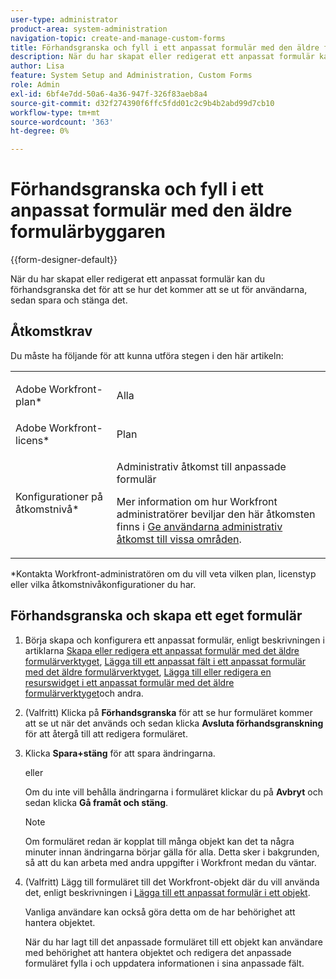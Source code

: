 ```yaml
---
user-type: administrator
product-area: system-administration
navigation-topic: create-and-manage-custom-forms
title: Förhandsgranska och fyll i ett anpassat formulär med den äldre formulärbyggaren
description: När du har skapat eller redigerat ett anpassat formulär kan du förhandsgranska det för att se hur det kommer att se ut för användarna, sedan spara och stänga det.
author: Lisa
feature: System Setup and Administration, Custom Forms
role: Admin
exl-id: 6bf4e7dd-50a6-4a36-947f-326f83aeb8a4
source-git-commit: d32f274390f6ffc5fdd01c2c9b4b2abd99d7cb10
workflow-type: tm+mt
source-wordcount: '363'
ht-degree: 0%

---
```


# Förhandsgranska och fyll i ett anpassat formulär med den äldre formulärbyggaren

{{form-designer-default}}

När du har skapat eller redigerat ett anpassat formulär kan du förhandsgranska det för att se hur det kommer att se ut för användarna, sedan spara och stänga det.

## Åtkomstkrav

Du måste ha följande för att kunna utföra stegen i den här artikeln:

<table style="table-layout:auto"> 
 <col> 
 <col> 
 <tbody> 
  <tr data-mc-conditions=""> 
   <td role="rowheader"> <p>Adobe Workfront-plan*</p> </td> 
   <td>Alla</td> 
  </tr> 
  <tr> 
   <td role="rowheader">Adobe Workfront-licens*</td> 
   <td>Plan</td> 
  </tr> 
  <tr data-mc-conditions=""> 
   <td role="rowheader">Konfigurationer på åtkomstnivå*</td> 
   <td> <p>Administrativ åtkomst till anpassade formulär</p> <p>Mer information om hur Workfront administratörer beviljar den här åtkomsten finns i <a href="../../../administration-and-setup/add-users/configure-and-grant-access/grant-users-admin-access-certain-areas.md" class="MCXref xref">Ge användarna administrativ åtkomst till vissa områden</a>.</p> </td> 
  </tr>  
 </tbody> 
</table>

&#42;Kontakta Workfront-administratören om du vill veta vilken plan, licenstyp eller vilka åtkomstnivåkonfigurationer du har.

## Förhandsgranska och skapa ett eget formulär

1. Börja skapa och konfigurera ett anpassat formulär, enligt beskrivningen i artiklarna [Skapa eller redigera ett anpassat formulär med det äldre formulärverktyget](../../../administration-and-setup/customize-workfront/create-manage-custom-forms/create-or-edit-a-custom-form.md), [Lägga till ett anpassat fält i ett anpassat formulär med det äldre formulärverktyget](../../../administration-and-setup/customize-workfront/create-manage-custom-forms/add-a-custom-field-to-a-custom-form.md), [Lägga till eller redigera en resurswidget i ett anpassat formulär med det äldre formulärverktyget](../../../administration-and-setup/customize-workfront/create-manage-custom-forms/add-widget-or-edit-its-properties-in-a-custom-form.md)och andra.

1. (Valfritt) Klicka på **Förhandsgranska** för att se hur formuläret kommer att se ut när det används och sedan klicka **Avsluta förhandsgranskning** för att återgå till att redigera formuläret.

1. Klicka **Spara+stäng** för att spara ändringarna.

   eller

   Om du inte vill behålla ändringarna i formuläret klickar du på **Avbryt** och sedan klicka **Gå framåt och stäng**.

   >[!NOTE]
   >
   >Om formuläret redan är kopplat till många objekt kan det ta några minuter innan ändringarna börjar gälla för alla. Detta sker i bakgrunden, så att du kan arbeta med andra uppgifter i Workfront medan du väntar.

1. (Valfritt) Lägg till formuläret till det Workfront-objekt där du vill använda det, enligt beskrivningen i [Lägga till ett anpassat formulär i ett objekt](../../../workfront-basics/work-with-custom-forms/add-a-custom-form-to-an-object.md).

   Vanliga användare kan också göra detta om de har behörighet att hantera objektet.

   När du har lagt till det anpassade formuläret till ett objekt kan användare med behörighet att hantera objektet och redigera det anpassade formuläret fylla i och uppdatera informationen i sina anpassade fält.
